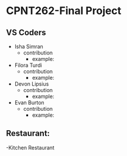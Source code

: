 # CPNT262-Final Project

## VS Coders

- Isha Simran
  - contribution
    - example:
- Filora Turdi
  - contribution
    - example:
- Devon Lipsius
  - contribution
    - example:
- Evan Burton
  - contribution
    - example:

## Restaurant:

-Kitchen Restaurant
